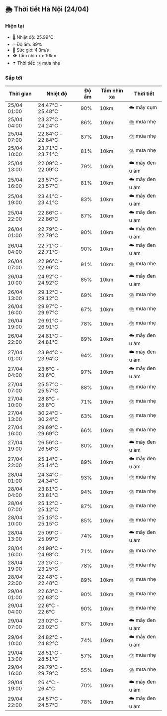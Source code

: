 ## 🌦️ Thời tiết Hà Nội (24/04)

### Hiện tại

- 🌡️ Nhiệt độ: 25.99℃
- 💦 Độ ẩm: 89%
- 💨 Sức gió: 4.3m/s
- 👁️ Tầm nhìn xa: 10km
- ☂️ Thời tiết: ⛈️ mưa nhẹ

### Sắp tới

| Thời gian | Nhiệt độ | Độ ẩm | Tầm nhìn xa | Thời tiết |
| --- | --- | --- | --- | --- |
| 25/04 01:00 | 24.47℃ - 25.48℃ | 90% | 10km | ☁️ mây cụm |
| 25/04 04:00 | 23.37℃ - 24.24℃ | 86% | 10km | ⛈️ mưa nhẹ |
| 25/04 07:00 | 22.84℃ - 22.84℃ | 87% | 10km | ⛈️ mưa nhẹ |
| 25/04 10:00 | 23.71℃ - 23.71℃ | 81% | 10km | ⛈️ mưa nhẹ |
| 25/04 13:00 | 22.09℃ - 22.09℃ | 79% | 10km | ☁️ mây đen u ám |
| 25/04 16:00 | 23.57℃ - 23.57℃ | 81% | 10km | ☁️ mây đen u ám |
| 25/04 19:00 | 23.41℃ - 23.41℃ | 83% | 10km | ☁️ mây đen u ám |
| 25/04 22:00 | 22.86℃ - 22.86℃ | 87% | 10km | ☁️ mây đen u ám |
| 26/04 01:00 | 22.79℃ - 22.79℃ | 90% | 10km | ☁️ mây đen u ám |
| 26/04 04:00 | 22.71℃ - 22.71℃ | 90% | 10km | ☁️ mây đen u ám |
| 26/04 07:00 | 22.96℃ - 22.96℃ | 91% | 10km | ⛈️ mưa nhẹ |
| 26/04 10:00 | 24.92℃ - 24.92℃ | 85% | 10km | ☁️ mây đen u ám |
| 26/04 13:00 | 29.12℃ - 29.12℃ | 69% | 10km | ⛈️ mưa nhẹ |
| 26/04 16:00 | 29.97℃ - 29.97℃ | 67% | 10km | ⛈️ mưa nhẹ |
| 26/04 19:00 | 26.91℃ - 26.91℃ | 78% | 10km | ⛈️ mưa nhẹ |
| 26/04 22:00 | 24.81℃ - 24.81℃ | 89% | 10km | ☁️ mây đen u ám |
| 27/04 01:00 | 23.94℃ - 23.94℃ | 94% | 10km | ☁️ mây đen u ám |
| 27/04 04:00 | 23.6℃ - 23.6℃ | 97% | 10km | ☁️ mây đen u ám |
| 27/04 07:00 | 25.57℃ - 25.57℃ | 88% | 10km | ⛈️ mưa nhẹ |
| 27/04 10:00 | 28.8℃ - 28.8℃ | 71% | 10km | ⛈️ mưa nhẹ |
| 27/04 13:00 | 30.24℃ - 30.24℃ | 63% | 10km | ⛈️ mưa nhẹ |
| 27/04 16:00 | 29.69℃ - 29.69℃ | 66% | 10km | ⛈️ mưa nhẹ |
| 27/04 19:00 | 26.56℃ - 26.56℃ | 80% | 10km | ☁️ mây đen u ám |
| 27/04 22:00 | 25.14℃ - 25.14℃ | 89% | 10km | ☁️ mây đen u ám |
| 28/04 01:00 | 24.34℃ - 24.34℃ | 93% | 10km | ⛈️ mưa nhẹ |
| 28/04 04:00 | 23.81℃ - 23.81℃ | 94% | 10km | ⛈️ mưa nhẹ |
| 28/04 07:00 | 25.12℃ - 25.12℃ | 87% | 10km | ⛈️ mưa nhẹ |
| 28/04 10:00 | 25.15℃ - 25.15℃ | 85% | 10km | ⛈️ mưa nhẹ |
| 28/04 13:00 | 25.09℃ - 25.09℃ | 74% | 10km | ☁️ mây đen u ám |
| 28/04 16:00 | 24.98℃ - 24.98℃ | 71% | 10km | ⛈️ mưa nhẹ |
| 28/04 19:00 | 23.25℃ - 23.25℃ | 78% | 10km | ⛈️ mưa nhẹ |
| 28/04 22:00 | 22.48℃ - 22.48℃ | 89% | 10km | ⛈️ mưa nhẹ |
| 29/04 01:00 | 22.63℃ - 22.63℃ | 90% | 10km | ⛈️ mưa nhẹ |
| 29/04 04:00 | 22.6℃ - 22.6℃ | 90% | 10km | ⛈️ mưa nhẹ |
| 29/04 07:00 | 23.02℃ - 23.02℃ | 87% | 10km | ☁️ mây đen u ám |
| 29/04 10:00 | 24.82℃ - 24.82℃ | 74% | 10km | ☁️ mây đen u ám |
| 29/04 13:00 | 28.51℃ - 28.51℃ | 57% | 10km | ⛈️ mưa nhẹ |
| 29/04 16:00 | 29.79℃ - 29.79℃ | 55% | 10km | ⛈️ mưa nhẹ |
| 29/04 19:00 | 26.4℃ - 26.4℃ | 70% | 10km | ☁️ mây đen u ám |
| 29/04 22:00 | 24.57℃ - 24.57℃ | 78% | 10km | ☁️ mây đen u ám |
